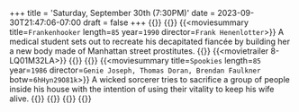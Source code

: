 +++
title = 'Saturday, September 30th (7:30PM)'
date = 2023-09-30T21:47:06-07:00
draft = false
+++
{{<movienight>}}
{{<movie>}}
{{<moviesummary title=`Frankenhooker` length=`85` year=`1990` director=`Frank Henenlotter`>}}
A medical student sets out to recreate his decapitated fiancée by building her a new body made of Manhattan street prostitutes.
{{</moviesummary>}}
{{<movietrailer 8-LQ01M32LA>}}
{{</movie>}}
{{<movie>}}
{{<moviesummary title=`Spookies` length=`85` year=`1986` director=`Genie Joseph, Thomas Doran, Brendan Faulkner` botw=`6hHyn29O81k`>}}
A wicked sorcerer tries to sacrifice a group of people inside his house with the intention of using their vitality to keep his wife alive.
{{</moviesummary>}}
{{<movietrailer u0tnHZ3RmBA>}}
{{</movie>}}
{{</movienight>}}